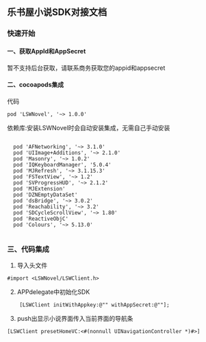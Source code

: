 乐书屋小说SDK对接文档
--

### 快速开始
#### 一、获取AppId和AppSecret
暂不支持后台获取，请联系商务获取您的appid和appsecret


#### 二、cocoapods集成

代码
```
pod 'LSWNovel', '~> 1.0.0'

```

依赖库:安装LSWNovel时会自动安装集成，无需自己手动安装
 ```

   pod 'AFNetworking', '~> 3.1.0'
   pod 'UIImage+Additions', '~> 2.1.0'
   pod 'Masonry', '~> 1.0.2'
   pod 'IQKeyboardManager', '5.0.4'
   pod 'MJRefresh', '~> 3.1.15.3'
   pod 'FSTextView', '~> 1.2'
   pod 'SVProgressHUD', '~> 2.1.2'
   pod 'MJExtension'
   pod 'DZNEmptyDataSet'
   pod 'dsBridge', '~> 3.0.2'
   pod 'Reachability', '~> 3.2'
   pod 'SDCycleScrollView', '~> 1.80'
   pod 'ReactiveObjC'
   pod 'Colours', '~> 5.13.0'
   
   ```
 
 
 ### 三、代码集成

 1. 导入头文件
  ```
  #import <LSWNovel/LSWClient.h>
  
 ```
 
 2. APPdelegate中初始化SDK
 ```
     [LSWClient initWithAppkey:@"" withAppSecret:@""];

 ```
 
 3.  push出显示小说界面传入当前界面的导航条
 
    [LSWClient presetHomeVC:<#(nonnull UINavigationController *)#>]

 
 
 
